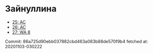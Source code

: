 # Зайнуллина
- [25: AC](25.md)
- [26: AC](26.md)
- [27: WA 8](27.md)

Commit: 86a725d90ebb037882cbd463a083b88de570f9b4
 fetched at: 20201103-030222
